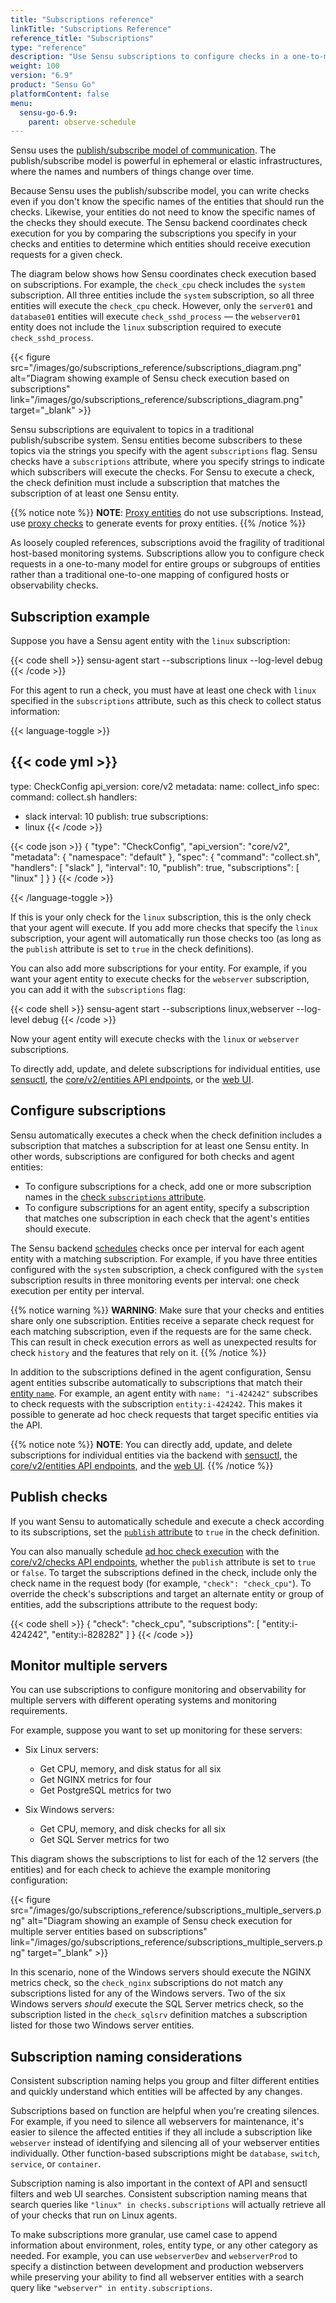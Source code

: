 ```yaml
---
title: "Subscriptions reference"
linkTitle: "Subscriptions Reference"
reference_title: "Subscriptions"
type: "reference"
description: "Use Sensu subscriptions to configure checks in a one-to-many model and write checks even if you don't know the names of the entities that should run the checks."
weight: 100
version: "6.9"
product: "Sensu Go"
platformContent: false
menu:
  sensu-go-6.9:
    parent: observe-schedule
---
```


Sensu uses the [publish/subscribe model of communication][1].
The publish/subscribe model is powerful in ephemeral or elastic infrastructures, where the names and numbers of things change over time.

Because Sensu uses the publish/subscribe model, you can write checks even if you don't know the specific names of the entities that should run the checks.
Likewise, your entities do not need to know the specific names of the checks they should execute.
The Sensu backend coordinates check execution for you by comparing the subscriptions you specify in your checks and entities to determine which entities should receive execution requests for a given check.

The diagram below shows how Sensu coordinates check execution based on subscriptions.
For example, the `check_cpu` check includes the `system` subscription.
All three entities include the `system` subscription, so all three entities will execute the `check_cpu` check.
However, only the `server01` and `database01` entities will execute `check_sshd_process` &mdash; the `webserver01` entity does not include the `linux` subscription required to execute `check_sshd_process`.

{{< figure src="/images/go/subscriptions_reference/subscriptions_diagram.png" alt="Diagram showing example of Sensu check execution based on subscriptions" link="/images/go/subscriptions_reference/subscriptions_diagram.png" target="_blank" >}}

<!--Source image is subscriptions_line at https://lucid.app/lucidchart/4432db7c-fd81-4dd6-ba58-cbf3833d1faa/edit?viewport_loc=-613%2C-108%2C2219%2C1117%2C0_0&invitationId=inv_62ed03a2-cd91-4be2-afb4-d1dd368e510a#-->

Sensu subscriptions are equivalent to topics in a traditional publish/subscribe system.
Sensu entities become subscribers to these topics via the strings you specify with the agent `subscriptions` flag.
Sensu checks have a `subscriptions` attribute, where you specify strings to indicate which subscribers will execute the checks.
For Sensu to execute a check, the check definition must include a subscription that matches the subscription of at least one Sensu entity.

{{% notice note %}}
**NOTE**: [Proxy entities](../../observe-entities/entities/#create-and-manage-proxy-entities) do not use subscriptions.
Instead, use [proxy checks](../checks/#proxy-checks) to generate events for proxy entities.
{{% /notice %}}

As loosely coupled references, subscriptions avoid the fragility of traditional host-based monitoring systems.
Subscriptions allow you to configure check requests in a one-to-many model for entire groups or subgroups of entities rather than a traditional one-to-one mapping of configured hosts or observability checks.

## Subscription example

Suppose you have a Sensu agent entity with the `linux` subscription:

{{< code shell >}}
sensu-agent start --subscriptions linux --log-level debug
{{< /code >}}

For this agent to run a check, you must have at least one check with `linux` specified in the `subscriptions` attribute, such as this check to collect status information:

{{< language-toggle >}}

{{< code yml >}}
---
type: CheckConfig
api_version: core/v2
metadata:
  name: collect_info
spec:
  command: collect.sh
  handlers:
  - slack
  interval: 10
  publish: true
  subscriptions:
  - linux
{{< /code >}}

{{< code json >}}
{
  "type": "CheckConfig",
  "api_version": "core/v2",
  "metadata": {
    "namespace": "default"
  },
  "spec": {
    "command": "collect.sh",
    "handlers": [
      "slack"
    ],
    "interval": 10,
    "publish": true,
    "subscriptions": [
      "linux"
    ]
  }
}
{{< /code >}}

{{< /language-toggle >}}

If this is your only check for the `linux` subscription, this is the only check that your agent will execute.
If you add more checks that specify the `linux` subscription, your agent will automatically run those checks too (as long as the `publish` attribute is set to `true` in the check definitions).

You can also add more subscriptions for your entity.
For example, if you want your agent entity to execute checks for the `webserver` subscription, you can add it with the `subscriptions` flag:

{{< code shell >}}
sensu-agent start --subscriptions linux,webserver --log-level debug
{{< /code >}}

Now your agent entity will execute checks with the `linux` or `webserver` subscriptions.

To directly add, update, and delete subscriptions for individual entities, use [sensuctl][17], the [core/v2/entities API endpoints][18], or the [web UI][19].

## Configure subscriptions

Sensu automatically executes a check when the check definition includes a subscription that matches a subscription for at least one Sensu entity.
In other words, subscriptions are configured for both checks and agent entities:

- To configure subscriptions for a check, add one or more subscription names in the [check `subscriptions` attribute][15].
- To configure subscriptions for an agent entity, specify a subscription that matches one subscription in each check that the agent's entities should execute.

The Sensu backend [schedules][13] checks once per interval for each agent entity with a matching subscription.
For example, if you have three entities configured with the `system` subscription, a check configured with the `system` subscription results in three monitoring events per interval: one check execution per entity per interval.

{{% notice warning %}}
**WARNING**: Make sure that your checks and entities share only one subscription.
Entities receive a separate check request for each matching subscription, even if the requests are for the same check.
This can result in check execution errors as well as unexpected results for check `history` and the features that rely on it.
{{% /notice %}}

In addition to the subscriptions defined in the agent configuration, Sensu agent entities subscribe automatically to subscriptions that match their [entity `name`][10].
For example, an agent entity with `name: "i-424242"` subscribes to check requests with the subscription `entity:i-424242`.
This makes it possible to generate ad hoc check requests that target specific entities via the API.

{{% notice note %}}
**NOTE**: You can directly add, update, and delete subscriptions for individual entities via the backend with [sensuctl](../../../sensuctl/create-manage-resources/#update-resources), the [core/v2/entities API endpoints](../../../api/core/entities/), and the [web UI](../../../web-ui/view-manage-resources/#manage-entities).
{{% /notice %}}

## Publish checks

If you want Sensu to automatically schedule and execute a check according to its subscriptions, set the [`publish` attribute][12] to `true` in the check definition.

You can also manually schedule [ad hoc check execution][11] with the [core/v2/checks API endpoints][16], whether the `publish` attribute is set to `true` or `false`.
To target the subscriptions defined in the check, include only the check name in the request body (for example, `"check": "check_cpu"`).
To override the check's subscriptions and target an alternate entity or group of entities, add the subscriptions attribute to the request body:

{{< code shell >}}
{
  "check": "check_cpu",
  "subscriptions": [
    "entity:i-424242",
    "entity:i-828282"
  ]
}
{{< /code >}}

## Monitor multiple servers

You can use subscriptions to configure monitoring and observability for multiple servers with different operating systems and monitoring requirements.

For example, suppose you want to set up monitoring for these servers:

- Six Linux servers:
    - Get CPU, memory, and disk status for all six
    - Get NGINX metrics for four
    - Get PostgreSQL metrics for two

- Six Windows servers:
    - Get CPU, memory, and disk checks for all six
    - Get SQL Server metrics for two

This diagram shows the subscriptions to list for each of the 12 servers (the entities) and for each check to achieve the example monitoring configuration:

{{< figure src="/images/go/subscriptions_reference/subscriptions_multiple_servers.png" alt="Diagram showing an example of Sensu check execution for multiple server entities based on subscriptions" link="/images/go/subscriptions_reference/subscriptions_multiple_servers.png" target="_blank" >}}

<!--Source image is subscriptions_multiple_servers at https://lucid.app/lucidchart/623ecd7a-7620-43bc-957c-71d61db889fe/edit?viewport_loc=-456%2C-223%2C2219%2C1117%2C0_0&invitationId=inv_01371471-78af-4cc8-984f-2db568199442#-->

In this scenario, none of the Windows servers should execute the NGINX metrics check, so the `check_nginx` subscriptions do not match any subscriptions listed for any of the Windows servers.
Two of the six Windows servers *should* execute the SQL Server metrics check, so the subscription listed in the `check_sqlsrv` definition matches a subscription listed for those two Windows server entities.

## Subscription naming considerations

Consistent subscription naming helps you group and filter different entities and quickly understand which entities will be affected by any changes.

Subscriptions based on function are helpful when you're creating silences.
For example, if you need to silence all webservers for maintenance, it's easier to silence the affected entities if they all include a subscription like `webserver` instead of identifying and silencing all of your webserver entities individually.
Other function-based subscriptions might be `database`, `switch`, `service`, or `container`.

Subscription naming is also important in the context of API and sensuctl filters and web UI searches.
Consistent subscription naming means that search queries like `"linux" in checks.subscriptions` will actually retrieve all of your checks that run on Linux agents.

To make subscriptions more granular, use camel case to append information about environment, roles, entity type, or any other category as needed.
For example, you can use `webserverDev` and `webserverProd` to specify a distinction between development and production webservers while preserving your ability to find all webserver entities with a search query like `"webserver" in entity.subscriptions`.


[1]: https://en.wikipedia.org/wiki/Publish%E2%80%93subscribe_pattern
[2]: ../agent/#subscriptions-option
[10]: ../agent/#name-attribute
[11]: ../checks/#ad-hoc-scheduling
[12]: ../checks/#publish-attribute
[13]: ../checks/#check-scheduling
[15]: ../checks/#check-subscriptions
[16]: ../../../api/core/checks/#checkscheckexecute-post
[17]: ../../../sensuctl/create-manage-resources/#update-resources
[18]: ../../../api/core/entities/
[19]: ../../../web-ui/view-manage-resources/#manage-entities
